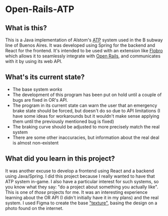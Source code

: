 # Open-Rails-ATP

## What is this?

This is a Java implementation of Alstom's [ATP](https://es.wikipedia.org/wiki/Automatic_Train_Protection) system used in the B subway line of Buenos Aires. It was developed using Spring for the backend and React for the frontend. It's intended to be used with an extension like [Flobro](https://flobro.app/) which allows it to seamlessly integrate with [Open Rails](http://openrails.org/), and communicates with it by using its web API.

## What's its current state?

- The base system *works*
- The development of this program has been put on hold until a couple of bugs are fixed in OR's API.
- The program in its current state can warn the user that an emergency brake state should be forced, but doesn't do so due to API limitations (I have some ideas for workarounds but it wouldn't make sense applying them until the previously mentioned bug is fixed)
- The braking curve should be adjusted to more precisely match the real system
- There are some other inaccuracies, but information about the real deal is almost non-existent

## What did you learn in this project?

It was another excuse to develop a frontend using React and a backend using Java/Spring. I did this project because I really wanted to have that ATP system in-game. I also have a particular interest for such systems, so you know what they say: "do a project about something you actually like". This is one of *those* projects for me. It was an interesting experience learning about the OR API (I didn't initially have it in my plans) and the real system. I used Figma to create the base ["texture"](https://github.com/Matias-Rossi/Open-Rails-ATP/blob/main/OR-ATP-Linea-B-Frontend/src/assets/images/ATS_Generado.png), basing the design on a photo found on the internet.
